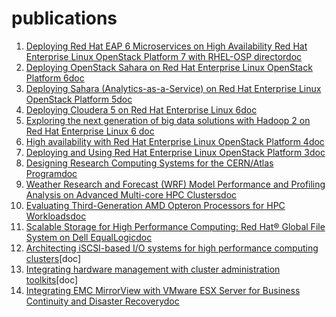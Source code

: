 # publications

1. [Deploying Red Hat EAP 6 Microservices on High Availability Red Hat Enterprise Linux OpenStack Platform 7 with RHEL-OSP director](https://access.redhat.com/node/1610453/40)[doc](ra_rhelosp7_FINAL.pdf)
1. [Deploying OpenStack Sahara on Red Hat Enterprise Linux OpenStack Platform 6](https://access.redhat.com/sites/default/files/attachments/sahara_osp6_final_04282015.pdf)[doc](sahara_osp6_final_04282015.pdf)
1. [Deploying Sahara (Analytics-as-a-Service) on Red Hat Enterprise Linux OpenStack Platform 5](http://www.redhat.com/en/files/resources/en-rhel-deploying-sahara-100914.pdf)[doc](en-rhel-deploying-sahara-100914.pdf)
1. [Deploying Cloudera 5 on Red Hat Enterprise Linux 6](https://www.redhat.com/en/files/resources/en-rhel-deploying-cloudera-rhel-6.pdf)[doc](en-rhel-deploying-cloudera-rhel-6.pdf)
1. [Exploring the next generation of big data solutions with Hadoop 2 on Red Hat Enterprise Linux 6 ](http://www.redhat.com/en/files/resources/en-rhel-exploring-next-generation-big-data-solutions-hadoop-2.pdf)[doc](en-rhel-exploring-next-generation-big-data-solutions-hadoop-2.pdf)
1. [High availability with Red Hat Enterprise Linux OpenStack Platform 4](http://www.redhat.com/en/files/resources/en-high-availability-with-red-hat-enterprise-linux-openstack-platform-4.pdf)[doc](en-high-availability-with-red-hat-enterprise-linux-openstack-platform-4.pdf)
1. [Deploying and Using Red Hat Enterprise Linux OpenStack Platform 3](https://access.redhat.com/sites/default/files/attachments/rhelosp3_final_13_08_17.pdf)[doc](rhelosp3_FINAL_130817.pdf)
1. [Designing Research Computing Systems for the CERN/Atlas Program](http://www.dell.com/Downloads/Global/Power/ps4q09-20100175-Stemple.pdf)[doc](ps4q09-20100175-Stemple.pdf)
1. [Weather Research and Forecast (WRF) Model  Performance and Profiling Analysis on Advanced Multi-core HPC Clusters](http://www.hpcadvisorycouncil.com/pdf/2009%20LCI%20International%20-%20WRF%20Model.pdf)[doc](2009_LCI_WRF_Model.pdf)
1. [Evaluating Third-Generation AMD Opteron Processors for HPC Workloads](http://www.dell.com/Downloads/Global/Power/ps4q08-20080427-Liberman.pdf)[doc](ps4q08-20080427-Liberman.pdf)
1. [Scalable Storage for High Performance Computing: Red Hat® Global File System on Dell EqualLogic](http://www.dell.com/downloads/global/solutions/dell_equal_logic.pdf)[doc](dell_equal_logic.pdf)
1. [Architecting iSCSI-based I/O systems for high performance computing clusters](http://ieeexplore.ieee.org/xpl/login.jsp?tp=&arnumber=5289138&url=http%3A%2F%2Fieeexplore.ieee.org%2Fstamp%2Fstamp.jsp%3Ftp%3D%26arnumber%3D5289138)[doc]
1. [Integrating hardware management with cluster administration toolkits](http://dl.acm.org/citation.cfm?id=1545007.1545090&coll=DL&dl=GUIDE)[doc]
1. [Integrating EMC MirrorView with VMware ESX Server for Business Continuity and Disaster Recovery](http://www.dell.com/downloads/global/power/ps4q06-20060374-Liberman-OE.pdf)[doc](ps4q06-20060374-Liberman-OE.pdf)

